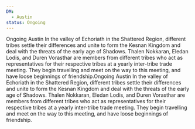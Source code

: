```yaml
---
DM:
  - Austin
status: Ongoing
---
```


Ongoing
Austin
In the valley of Echoriath in the Shattered Region, different tribes settle their differences and unite to form the Kesnan Kingdom and deal with the threats of the early age of Shadows.
Thalen Nokkaran, Eledan Lodis, and Duren Vorasthar are members from different tribes who act as representatives for their respective tribes at a yearly inter-tribe trade meeting. They begin travelling and meet on the way to this meeting, and have loose beginnings of friendship.Ongoing
Austin
In the valley of Echoriath in the Shattered Region, different tribes settle their differences and unite to form the Kesnan Kingdom and deal with the threats of the early age of Shadows.
Thalen Nokkaran, Eledan Lodis, and Duren Vorasthar are members from different tribes who act as representatives for their respective tribes at a yearly inter-tribe trade meeting. They begin travelling and meet on the way to this meeting, and have loose beginnings of friendship.